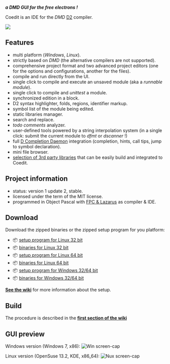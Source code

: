 
***a DMD GUI for the free electrons !***[](https://github.com/BBasile/Coedit/raw/master/logo/coedit.png)

Coedit is an IDE for the _DMD_ [D2](http://dlang.org)  compiler.

[![](https://github.com/BBasile/Coedit/raw/master/lazproj/coedit.win7.33.png)](https://github.com/BBasile/Coedit/raw/master/lazproj/coedit.win7.png)

**Features**
---
- multi platform (_Windows_, _Linux_).
- strictly based on *DMD* (the alternative compilers are not supported).
- comprehensive project format and two advanced project editors (one for the options and configurations, another for the files).
- compile and run directly from the UI.
- single click to compile and execute an unsaved module (aka a _runnable module_).
- single click to compile and _unittest_ a module.
- synchronized edition in a block.
- D2 syntax highlighter, folds, regions, identifier markup.
- symbol list of the module being edited.
- static libraries manager.
- search and replace.
- _todo comments_ analyzer.
- user-defined tools powered by a string interpolation system (in a single click: submit the current module to _dfmt_ or _dscanner_ !)
- full [D Completion Daemon](https://github.com/Hackerpilot/DCD) integration (completion, hints, call tips, jump to symbol declaration).
- mini file browser.
- [selection of 3rd party libraries](https://github.com/BBasile/metad) that can be easily build and integrated to Coedit.

**Project information**
---
- status:  version 1 update 2, stable.
- licensed under the term of the MIT license.
- programmed in Object Pascal with [FPC & Lazarus](http://www.lazarus.freepascal.org) as compiler & IDE.

**Download**
---
Download the zipped binaries or the zipped setup program for you platform:

- :package: [setup program for Linux 32 bit](https://github.com/BBasile/Coedit/releases/download/1_update_2/coedit.1update2.linux32.setup.zip)
- :package: [binaries for Linux 32 bit](https://github.com/BBasile/Coedit/releases/download/1_update_2/coedit.1update2.linux32.zip)
- :package: [setup program for Linux 64 bit](https://github.com/BBasile/Coedit/releases/download/1_update_2/coedit.1update2.linux64.setup.zip)
- :package: [binaries for Linux 64 bit](https://github.com/BBasile/Coedit/releases/download/1_update_2/coedit.1update2.linux64.zip)
- :package: [setup program for Windows 32/64 bit](https://github.com/BBasile/Coedit/releases/download/1_update_2/coedit.1update2.win32.setup.zip)
- :package: [binaries for Windows 32/64 bit](https://github.com/BBasile/Coedit/releases/download/1_update_2/coedit.1update2.win32.zip)

[**See the wiki**](https://github.com/BBasile/Coedit/wiki#detailed-setup-procedure) for more information about the setup.

**Build**
---

The procedure is described in the [**first section of the wiki**](https://github.com/BBasile/Coedit/wiki#detailed-setup-procedure)

**GUI preview**
---
Windows version (Windows 7, x86):
![Win screen-cap](https://github.com/BBasile/Coedit/raw/master/lazproj/coedit.win7.png "Coedit GUI preview")

Linux version (OpenSuse 13.2, KDE, x86_64):
![Nux screen-cap](https://github.com/BBasile/Coedit/raw/master/lazproj/coedit.linux.kde.png "Coedit GUI preview")